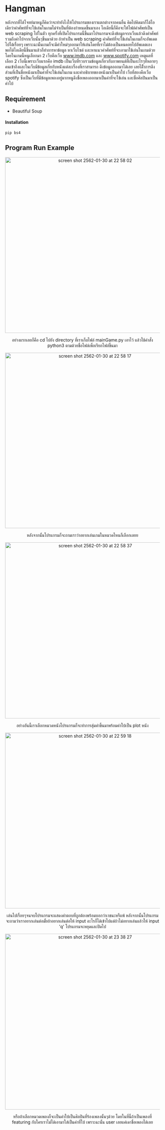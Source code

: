 # Hangman
หลังจากที่ได้โจทย์มาหนูก็คิดว่าจะทำยังไงให้โปรแกรมของเราแตกต่างจากคนอื่น คิดไปคิดมาก็ได้ไอเดียว่าคำศัพท์ที่จะใช้เล่นในเกมไม่จำเป็นที่ต้องกำหนดขึ้นมาเอง
ไอเดียนี้ก็คือจะให้ไฟล์คำศัพท์เป็น web scraping ไปในตัว ทุกครั้งที่เปิดโปรแกรมนี้ขึ้นมาโปรแกรมจะดึงข้อมูลจากเว็บแล้วดึงคำศัพท์รวมถึงคำใบ้จากเว็บนั้นๆขึ้นมาด้วย
ถ้าทำเป็น web scraping คำศัพท์ที่จะใช้เล่นในเกมก็จะอัพเดตไปได้เรื่อยๆ เพราะฉะนั้นเกมก็จะมีคำใหม่ๆออกมาให้เล่นโดยที่เราไม่ต้องเป็นคนคอยไปอัพเดตเอง
พอได้ไอเดียนี้ขึ้นมาแล้วก็ทำการหาข้อมูล หาเว็บไซต์ และหาแนวคำศัพท์ที่จะเอามาใช้เล่นในเกมด้วย
โดยในเกมนี้หนูเลือกมา 2 เว็บคือเว็บ www.imdb.com และ www.spotify.com
เหตูผลที่เลือก 2 เว็บนี้เพราะเว็บแรกคือ imdb เป็นเว็บที่รวบรวมข้อมูลเกี่ยวกับภาพยนต์ที่เป็นอะไรๆที่หลายๆคนเข้าถึงและในเว็บมีข้อมูลเกี่ยกับหนังแต่ละเรื่องที่เราสามารถ
ดึงข้อมูลออกมาได้เลย เลยได้ืำการดึงส่วนที่เป็นชื่อหนังมาเป็นคำที่จะใช้เล่นในเกม และคำอธิบายของหนังมาเป็นคำใบ้
เว็บที่สองคือเว็บ spotify ซึ่งเป็นเว็บที่มีข้อมูลเพลงอยู่มากหนูดึงชื่อเพลงออกมาเป็นคำที่จะใช้เล่น และชื่อศิลปินมาเป็นคำใบ้

## Requirement
- Beautiful Soup
#### Installation
```
pip bs4
```

## Program Run Example

<p align="center">
  <img width="570" alt="screen shot 2562-01-30 at 22 58 02" src="https://user-images.githubusercontent.com/47117776/51996090-ad4b9300-24e6-11e9-8246-e4a5a5a8b7cc.png">
<p align="center">อย่างแรกเลยก็คือ cd ไปยัง directory ที่เราเก็บไฟล์ mainGame.py เอาไว้ แล้วใช้คำสั่ง python3 ตามด้วยชื่อไฟล์เพื่อเรียกไฟล์ขึ้นมา</p>

<p align="center">
  <img width="569" alt="screen shot 2562-01-30 at 22 58 17" src="https://user-images.githubusercontent.com/47117776/51996093-ae7cc000-24e6-11e9-8b8d-b993e23e8f4e.png">
<p align="center">หลังจากนั้นโปรแกรมก็จะถามเราว่าอยากเล่นเกมในหมวดไหนก็เลือกเลยย</p>

<p align="center">
  <img width="571" alt="screen shot 2562-01-30 at 22 58 37" src="https://user-images.githubusercontent.com/47117776/51996097-b0df1a00-24e6-11e9-8c6b-353e969f39c4.png">
<p align="center">อย่างอันนี้เราเลือกหมวดหนังโปรแกรมก็จะทำการสุ่มคำขึ้นมาพร้อมคำใบ้เป็น plot หนัง</p>

<p align="center">
  <img width="570" alt="screen shot 2562-01-30 at 22 59 18" src="https://user-images.githubusercontent.com/47117776/51996109-b63c6480-24e6-11e9-8a1a-35fe869e5329.png">
<p align="center">เล่นไปเรื่อยๆจนจบโปรแกรมจะแสดงคำตอบที่ถูกต้องพร้อมบอกว่าเาชนะหรืแพ้ หลังจากนั้นโปรแกรมจะถามว่าเราอยากเล่นต่อมั้ยถ้าอยากเล่นต่อให้ input อะไรก็ได้เข้าไปแต่ถ้าไม่อยากเล่นแล้วให้ input 'q' โปรแกรมจะหยุดและปิดไป</p>

<p align="center">
  <img width="570" alt="screen shot 2562-01-30 at 23 38 27" src="https://user-images.githubusercontent.com/47117776/51996855-2ac3d300-24e8-11e9-8a35-005a6b935524.png">
<p align="center">หรือถ้าเลือกหมวดเพลงก็จะเป็นคำใบ้เป็นศิลปินที่ร้องเพลงนั้นๆด้วย โดยในที่นี้ถ้าเป็นเพลงที่ featuring กับใครเราไม่ได้เอามาใส่เป็นคำที่ใบ้ เพราะฉะนั้น user เลยแค่เดาชื่อเพลงได้เลย</p>
 
